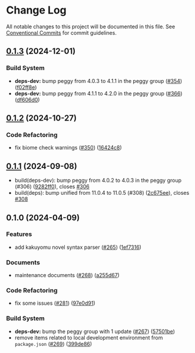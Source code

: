 # Change Log

All notable changes to this project will be documented in this file.
See [Conventional Commits](https://conventionalcommits.org) for commit guidelines.

## [0.1.3](https://github.com/RShirohara/unified-webnovel/compare/@rshirohara/rekurke-parse@0.1.2...@rshirohara/rekurke-parse@0.1.3) (2024-12-01)

### Build System

* **deps-dev:** bump peggy from 4.0.3 to 4.1.1 in the peggy group ([#354](https://github.com/RShirohara/unified-webnovel/issues/354)) ([f02ff8e](https://github.com/RShirohara/unified-webnovel/commit/f02ff8e9591e59f64307695f4d274f3ce91b370a))
* **deps-dev:** bump peggy from 4.1.1 to 4.2.0 in the peggy group ([#366](https://github.com/RShirohara/unified-webnovel/issues/366)) ([df606d0](https://github.com/RShirohara/unified-webnovel/commit/df606d0d73a868570d3d9a1b36c53ff1cd994d1d))

## [0.1.2](https://github.com/RShirohara/unified-webnovel/compare/@rshirohara/rekurke-parse@0.1.1...@rshirohara/rekurke-parse@0.1.2) (2024-10-27)

### Code Refactoring

* fix biome check warnings ([#350](https://github.com/RShirohara/unified-webnovel/issues/350)) ([16424c8](https://github.com/RShirohara/unified-webnovel/commit/16424c88b65ebed5e4be77bf5ba88e5d33088930))

## [0.1.1](https://github.com/RShirohara/unified-webnovel/compare/@rshirohara/rekurke-parse@0.1.0...@rshirohara/rekurke-parse@0.1.1) (2024-09-08)

* build(deps-dev): bump peggy from 4.0.2 to 4.0.3 in the peggy group (#306) ([9282ff0](https://github.com/RShirohara/unified-webnovel/commit/9282ff0)), closes [#306](https://github.com/RShirohara/unified-webnovel/issues/306)
* build(deps): bump unified from 11.0.4 to 11.0.5 (#308) ([2c675ee](https://github.com/RShirohara/unified-webnovel/commit/2c675ee)), closes [#308](https://github.com/RShirohara/unified-webnovel/issues/308)

## 0.1.0 (2024-04-09)

### Features

* add kakuyomu novel syntax parser ([#265](https://github.com/RShirohara/unified-webnovel/issues/265)) ([1ef7316](https://github.com/RShirohara/unified-webnovel/commit/1ef7316deddad604d52a59d537c691a8fcf1f4e0))

### Documents

* maintenance documents ([#268](https://github.com/RShirohara/unified-webnovel/issues/268)) ([a255d67](https://github.com/RShirohara/unified-webnovel/commit/a255d67a6bf5e94af9d5daf0d62c074bc0d6a5e3))

### Code Refactoring

* fix some issues ([#281](https://github.com/RShirohara/unified-webnovel/issues/281)) ([97e0d91](https://github.com/RShirohara/unified-webnovel/commit/97e0d9136b0e310dedad44e581ba70eea6d23e30))

### Build System

* **deps-dev:** bump the peggy group with 1 update ([#267](https://github.com/RShirohara/unified-webnovel/issues/267)) ([57501be](https://github.com/RShirohara/unified-webnovel/commit/57501be5063be504bacdcc404301756f7c63ade2))
* remove items related to local development environment from `package.json` ([#269](https://github.com/RShirohara/unified-webnovel/issues/269)) ([399de86](https://github.com/RShirohara/unified-webnovel/commit/399de869f96a624d023e574e94a83754261b03a2))
